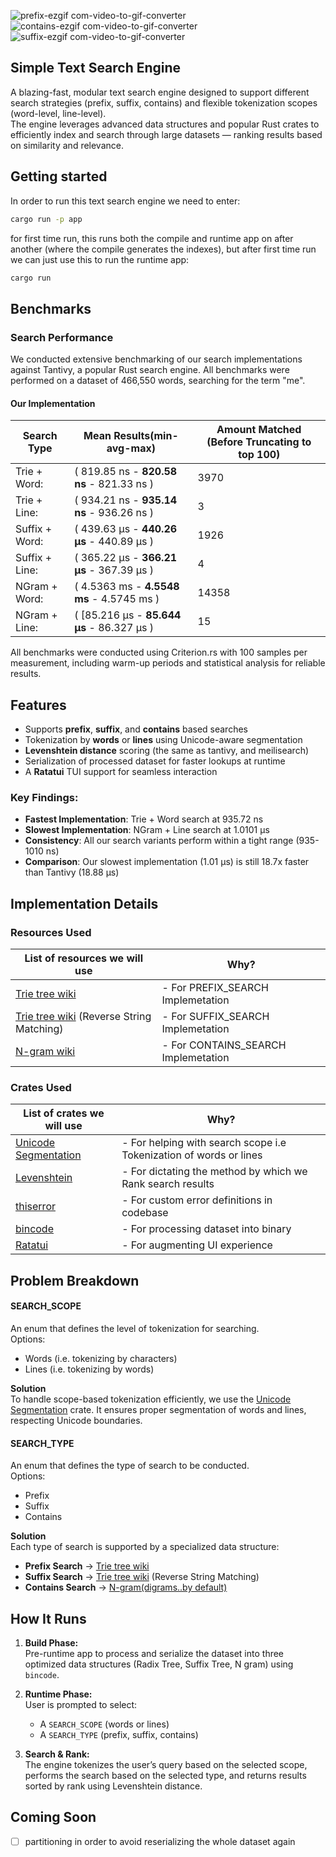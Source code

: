 
![prefix-ezgif com-video-to-gif-converter](https://github.com/user-attachments/assets/a6a7d066-4062-4361-a50e-fc0494483c30)
![contains-ezgif com-video-to-gif-converter](https://github.com/user-attachments/assets/1e6b49b0-965d-494c-beae-ccd7076a32fb)
![suffix-ezgif com-video-to-gif-converter](https://github.com/user-attachments/assets/c95d0f33-3c62-4b58-92a6-2a03cda75b52)

## Simple Text Search Engine

A blazing-fast, modular text search engine designed to support different search strategies (prefix, suffix, contains) and flexible tokenization scopes (word-level, line-level).  
The engine leverages advanced data structures and popular Rust crates to efficiently index and search through large datasets — ranking results based on similarity and relevance.

## Getting started
In order to run this text search engine we need to enter:
```bash
cargo run -p app
```
for first time run, this runs both the compile and runtime app on after another (where the compile generates the indexes), but after first time run we can just use this to run the runtime app:
```bash
cargo run
```

## Benchmarks

### Search Performance

We conducted extensive benchmarking of our search implementations against Tantivy, a popular Rust search engine. All benchmarks were performed on a dataset of 466,550 words, searching for the term "me".

#### Our Implementation

| Search Type | Mean Results(min-avg-max) | Amount Matched (Before Truncating to top 100) |
| -------------- | --------------- |---|
| Trie + Word: | ( 819.85 ns - **820.58 ns** - 821.33 ns ) | 3970 |
| Trie + Line: | ( 934.21 ns - **935.14 ns** - 936.26 ns ) | 3 |
| Suffix + Word: | ( 439.63 µs - **440.26 µs** - 440.89 µs ) | 1926 |
| Suffix + Line: | ( 365.22 µs - **366.21 µs** - 367.39 µs )| 4 |
|NGram + Word: |  ( 4.5363 ms - **4.5548 ms** - 4.5745 ms ) | 14358 |
|NGram + Line: | ( [85.216 µs - **85.644 µs** - 86.327 µs )| 15 |

All benchmarks were conducted using Criterion.rs with 100 samples per measurement, including warm-up periods and statistical analysis for reliable results.

## Features

- Supports **prefix**, **suffix**, and **contains** based searches  
- Tokenization by **words** or **lines** using Unicode-aware segmentation  
- **Levenshtein distance** scoring (the same as tantivy, and meilisearch)
- Serialization of processed dataset for faster lookups at runtime  
- A **Ratatui** TUI support for seamless interaction

### Key Findings:
- **Fastest Implementation**: Trie + Word search at 935.72 ns
- **Slowest Implementation**: NGram + Line search at 1.0101 µs
- **Consistency**: All our search variants perform within a tight range (935-1010 ns)
- **Comparison**: Our slowest implementation (1.01 µs) is still 18.7x faster than Tantivy (18.88 µs)

## Implementation Details

### Resources Used

| List of resources we will use | Why? |
| ------------- | ---|
| [Trie tree wiki](https://en.wikipedia.org/wiki/Trie) | - For PREFIX_SEARCH Implemetation  |
| [Trie tree wiki](https://en.wikipedia.org/wiki/Trie) (Reverse String Matching) | - For SUFFIX_SEARCH Implemetation |
| [N-gram wiki](https://en.wikipedia.org/wiki/N-gram) | - For CONTAINS_SEARCH Implemetation |

### Crates Used

| List of crates we will use | Why? |
| ------------- |---|
| [Unicode Segmentation](https://crates.io/crates/unicode-segmentation) | - For helping with search scope i.e Tokenization of words or lines |
| [Levenshtein](https://crates.io/crates/levenshtein)  | - For dictating the method by which we Rank search results |
| [thiserror](https://crates.io/crates/thiserror)  | - For custom error definitions in codebase |
| [bincode](https://crates.io/crates/bincode)  | - For processing dataset into binary  |
| [Ratatui](https://crates.io/crates/ratatui)  | - For augmenting UI experience |

## Problem Breakdown

#### SEARCH_SCOPE

An enum that defines the level of tokenization for searching.  
Options:  
- Words (i.e. tokenizing by characters)
- Lines (i.e. tokenizing by words)

**Solution**  
To handle scope-based tokenization efficiently, we use the [Unicode Segmentation](https://crates.io/crates/unicode-segmentation) crate. It ensures proper segmentation of words and lines, respecting Unicode boundaries.

#### SEARCH_TYPE

An enum that defines the type of search to be conducted.  
Options:  
- Prefix
- Suffix
- Contains

**Solution**  
Each type of search is supported by a specialized data structure:

- **Prefix Search** → [Trie tree wiki](https://en.wikipedia.org/wiki/Trie)  
- **Suffix Search** → [Trie tree wiki](https://en.wikipedia.org/wiki/Trie) (Reverse String Matching) 
- **Contains Search** → [N-gram(digrams..by default)](https://en.wikipedia.org/wiki/N-gram)

## How It Runs

1. **Build Phase:**  
   Pre-runtime app to process and serialize the dataset into three optimized data structures (Radix Tree, Suffix Tree, N gram) using `bincode`.

2. **Runtime Phase:**  
   User is prompted to select:
   - A `SEARCH_SCOPE` (words or lines)
   - A `SEARCH_TYPE` (prefix, suffix, contains)

3. **Search & Rank:**  
   The engine tokenizes the user’s query based on the selected scope, performs the search based on the selected type, and returns results sorted by rank using Levenshtein distance.

## Coming Soon
- [ ] partitioning in order to avoid reserializing the whole dataset again
